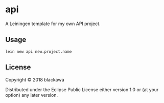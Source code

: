 # api

A Leiningen template for my own API project.

## Usage

    lein new api new.project.name

## License

Copyright © 2018 blackawa

Distributed under the Eclipse Public License either version 1.0 or (at
your option) any later version.
